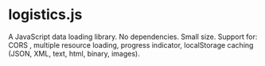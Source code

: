 logistics.js
============

A JavaScript data loading library. No dependencies. Small size. Support for: CORS , multiple resource loading, progress indicator, localStorage caching (JSON, XML, text, html, binary, images). 
